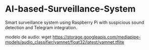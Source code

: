 # AI-based-Surveillance-System

Smart surveillance system using Raspberry Pi with suspicious sound detection and Telegram integration.


modelo de audio: wget https://storage.googleapis.com/mediapipe-models/audio_classifier/yamnet/float32/latest/yamnet.tflite
